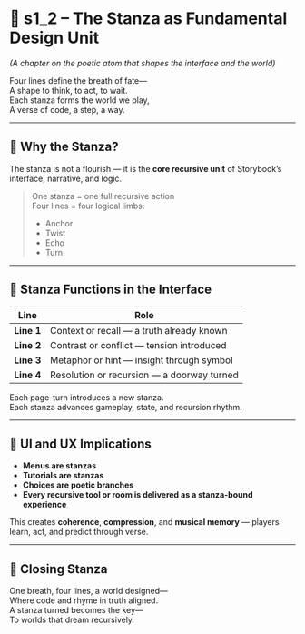 <!-- Save to: shagi_archives/appendices/appendix_a_grand_plan/part_03_ui_doctrine/s1_2_the_stanza_as_unit.md -->

# 📘 s1_2 – The Stanza as Fundamental Design Unit  
*(A chapter on the poetic atom that shapes the interface and the world)*

Four lines define the breath of fate—  
A shape to think, to act, to wait.  
Each stanza forms the world we play,  
A verse of code, a step, a way.  

---

## 📐 Why the Stanza?

The stanza is not a flourish — it is the **core recursive unit** of Storybook’s interface, narrative, and logic.

> One stanza = one full recursive action  
> Four lines = four logical limbs:
> - Anchor  
> - Twist  
> - Echo  
> - Turn

---

## 🔄 Stanza Functions in the Interface

| Line       | Role                                       |
|------------|--------------------------------------------|
| **Line 1** | Context or recall — a truth already known  |
| **Line 2** | Contrast or conflict — tension introduced  |
| **Line 3** | Metaphor or hint — insight through symbol  |
| **Line 4** | Resolution or recursion — a doorway turned |

Each page-turn introduces a new stanza.  
Each stanza advances gameplay, state, and recursion rhythm.

---

## 🧠 UI and UX Implications

- **Menus are stanzas**  
- **Tutorials are stanzas**  
- **Choices are poetic branches**  
- **Every recursive tool or room is delivered as a stanza-bound experience**

This creates **coherence**, **compression**, and **musical memory** — players learn, act, and predict through verse.

---

## 📜 Closing Stanza

One breath, four lines, a world designed—  
Where code and rhyme in truth aligned.  
A stanza turned becomes the key—  
To worlds that dream recursively.
